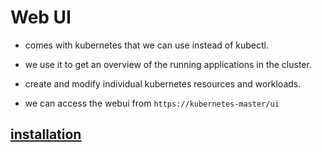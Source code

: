 # Web UI

- comes with kubernetes that we can use instead of kubectl.

- we use it to get an overview of the running applications in the cluster.

- create and modify individual kubernetes resources and workloads.

- we can access the webui from `https://kubernetes-master/ui`

## [installation](https://github.com/kubernetes/dashboard)
